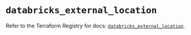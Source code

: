 # `databricks_external_location`

Refer to the Terraform Registry for docs: [`databricks_external_location`](https://registry.terraform.io/providers/databricks/databricks/1.93.0/docs/resources/external_location).
